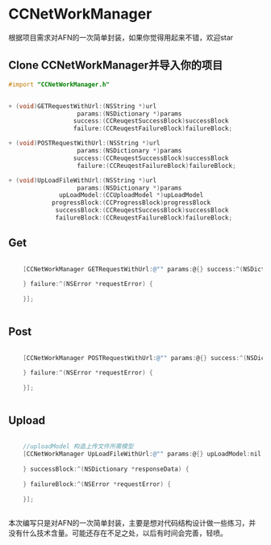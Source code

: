 # CCNetWorkManager
根据项目需求对AFN的一次简单封装，如果你觉得用起来不错，欢迎star

Clone CCNetWorkManager并导入你的项目
---
```objective-c  
#import "CCNetWorkManager.h"
```
```objective-c  

+ (void)GETRequestWithUrl:(NSString *)url
                   params:(NSDictionary *)params
                  success:(CCReuqestSuccessBlock)successBlock
                  failure:(CCReuqestFailureBlock)failureBlock;

+ (void)POSTRequestWithUrl:(NSString *)url
                   params:(NSDictionary *)params
                  success:(CCReuqestSuccessBlock)successBlock
                   failure:(CCReuqestFailureBlock)failureBlock;

+ (void)UpLoadFileWithUrl:(NSString *)url
                   params:(NSDictionary *)params
              upLoadModel:(CCUploadModel *)upLoadModel
            progressBlock:(CCProgressBlock)progressBlock
             successBlock:(CCReuqestSuccessBlock)successBlock
             failureBlock:(CCReuqestFailureBlock)failureBlock;
```

Get 
---
```objective-c  
  
    [CCNetWorkManager GETRequestWithUrl:@"" params:@{} success:^(NSDictionary *responseData) {
        
    } failure:^(NSError *requestError) {
        
    }];
  
```

Post
---
```objective-c  
  
    [CCNetWorkManager POSTRequestWithUrl:@"" params:@{} success:^(NSDictionary *responseData) {
        
    } failure:^(NSError *requestError) {
        
    }];
  
```

Upload
---
```objective-c  
  
    //uploadModel 构造上传文件所需模型
    [CCNetWorkManager UpLoadFileWithUrl:@"" params:@{} upLoadModel:nil progressBlock:^(NSProgress *progress) {
        
    } successBlock:^(NSDictionary *responseData) {
        
    } failureBlock:^(NSError *requestError) {
        
    }];
  
```
本次编写只是对AFN的一次简单封装，主要是想对代码结构设计做一些练习，并没有什么技术含量。可能还存在不足之处，以后有时间会完善，轻喷。
